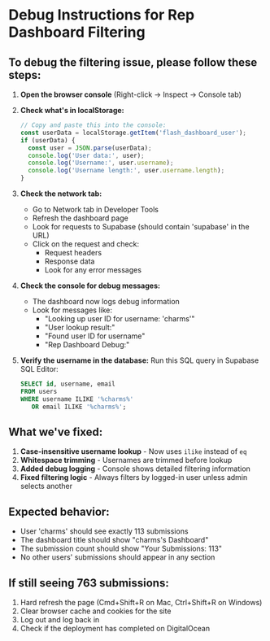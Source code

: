 # Debug Instructions for Rep Dashboard Filtering

## To debug the filtering issue, please follow these steps:

1. **Open the browser console** (Right-click → Inspect → Console tab)

2. **Check what's in localStorage:**
   ```javascript
   // Copy and paste this into the console:
   const userData = localStorage.getItem('flash_dashboard_user');
   if (userData) {
     const user = JSON.parse(userData);
     console.log('User data:', user);
     console.log('Username:', user.username);
     console.log('Username length:', user.username.length);
   }
   ```

3. **Check the network tab:**
   - Go to Network tab in Developer Tools
   - Refresh the dashboard page
   - Look for requests to Supabase (should contain 'supabase' in the URL)
   - Click on the request and check:
     - Request headers
     - Response data
     - Look for any error messages

4. **Check the console for debug messages:**
   - The dashboard now logs debug information
   - Look for messages like:
     - "Looking up user ID for username: 'charms'"
     - "User lookup result:"
     - "Found user ID for username"
     - "Rep Dashboard Debug:"

5. **Verify the username in the database:**
   Run this SQL query in Supabase SQL Editor:
   ```sql
   SELECT id, username, email 
   FROM users 
   WHERE username ILIKE '%charms%' 
      OR email ILIKE '%charms%';
   ```

## What we've fixed:

1. **Case-insensitive username lookup** - Now uses `ilike` instead of `eq`
2. **Whitespace trimming** - Usernames are trimmed before lookup
3. **Added debug logging** - Console shows detailed filtering information
4. **Fixed filtering logic** - Always filters by logged-in user unless admin selects another

## Expected behavior:

- User 'charms' should see exactly 113 submissions
- The dashboard title should show "charms's Dashboard"
- The submission count should show "Your Submissions: 113"
- No other users' submissions should appear in any section

## If still seeing 763 submissions:

1. Hard refresh the page (Cmd+Shift+R on Mac, Ctrl+Shift+R on Windows)
2. Clear browser cache and cookies for the site
3. Log out and log back in
4. Check if the deployment has completed on DigitalOcean